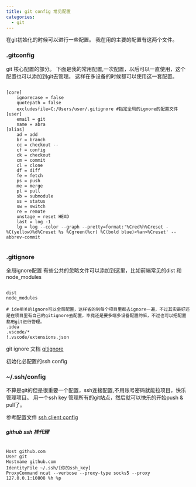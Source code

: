 ```yaml
---
title: git config 常见配置
categories:
  - git
---
```

在git初始化的时候可以进行一些配置。
我在用的主要的配置有这两个文件。

### .gitconfig

git 核心配置的部分。
下面是我的常用配置,一次配置，以后可以一直使用，这个配置也可以添加到git去管理。
这样在多设备的时候都可以使用这一套配置。


``` text

[core]
    ignorecase = false
	quotepath = false
	excludesfile=C:/Users/user/.gitignore #指定全局的ignore的配置文件
[user]
	email = git
	name = abra
[alias]
	ad = add
	br = branch
	cc = checkout --
	cf = config
	ck = checkout
	cm = commit
	cl = clone
	df = diff
	fe = fetch
	ps = push
	me = merge
	pl = pull
	sb = submodule
	ss = status
	sw = switch
	re = remote 
	unstage = reset HEAD
	last = log -1
	lg = log --color --graph --pretty=format:'%Cred%h%Creset -%C(yellow)%d%Creset %s %Cgreen(%cr) %C(bold blue)<%an>%Creset' --abbrev-commit


```

### .gitignore

全局ignore配置
有些公共的忽略文件可以添加到这里，比如前端常见的dist 和 node_modules

```

dist
node_modules

# ide相关的ignore可以全局配置，这样省的到每个项目里都去ignore一遍，不过其实最好还是在项目里有自己的gitignore去配置，毕竟还是要多端多设备配置的嘛，不过也可以把配置都用git进行管理。
.idea
.vscode/*
!.vscode/extensions.json

```

git ignore 文档 [gitignore](https://git-scm.com/docs/gitignore)

初始化必配置的ssh config 
### ~/.ssh/config

不算是git的但是很重要一个配置，ssh连接配置,不用账号密码就能拉项目，快乐管理项目。
用一个ssh key 管理所有的git站点，然后就可以快乐的开始push & pull了。

参考配置文件 [ssh client config](https://www.ssh.com/academy/ssh/config)



##### github ssh  挂代理

``` text

Host github.com
User git
Hostname github.com
IdentityFile ~/.ssh/[你的ssh_key]
ProxyCommand ncat --verbose --proxy-type socks5 --proxy 127.0.0.1:10808 %h %p
```

